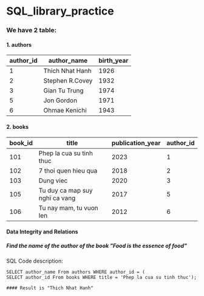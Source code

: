 # SQL_library_practice

### We have 2 table:

#### 1. authors

|author_id|author_name|birth_year|
|---------|-----------|----------|
|1|Thich Nhat Hanh|1926|
|2|Stephen R.Covey|1932|
|3|Gian Tu Trung|1974|
|5|Jon Gordon|1971|
|6|Ohmae Kenichi|1943|

#### 2. books

|book_id|title|publication_year|author_id|
|-------|-----|----------------|---------|
|101|Phep la cua su tinh thuc|2023|1|
|102|7 thoi quen hieu qua|2018|2|
|103|Dung viec|2020|3|
|105|Tu duy ca map suy nghĩ ca vang|2017|5|
|106|Tu nay mam, tu vuon len|2012|6|

#### Data Integrity and Relations
##### Find the name of the author of the book "Food is the essence of food"

SQL Code description:
```
SELECT author_name From authors WHERE author_id = (
SELECT author_id From books WHERE title = 'Phep la cua su tinh thuc');

#### Result is "Thich Nhat Hanh"
